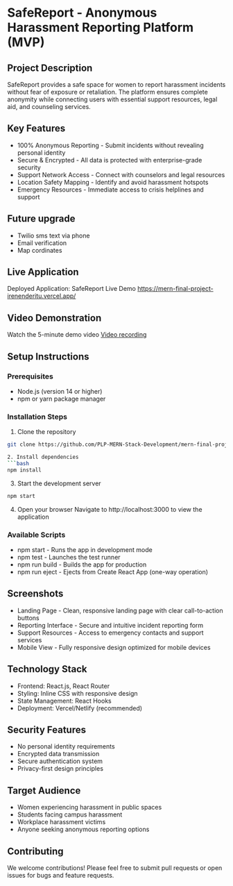 # SafeReport - Anonymous Harassment Reporting Platform (MVP)

## Project Description
SafeReport provides a safe space for women to report harassment incidents without fear of exposure or retaliation. The platform ensures complete anonymity while connecting users with essential support resources, legal aid, and counseling services.

## Key Features
- 100% Anonymous Reporting - Submit incidents without revealing personal identity
- Secure & Encrypted - All data is protected with enterprise-grade security
- Support Network Access - Connect with counselors and legal resources
- Location Safety Mapping - Identify and avoid harassment hotspots
- Emergency Resources - Immediate access to crisis helplines and support
## Future upgrade
- Twilio sms text via phone
- Email verification
- Map cordinates

## Live Application
Deployed Application: SafeReport Live Demo
https://mern-final-project-irenenderitu.vercel.app/

## Video Demonstration
Watch the 5-minute demo video
[Video recording](https://www.canva.com/design/DAG3S39C-Ag/TFEUjBaFNTKOrtv1d50UEA/edit?utm_content=DAG3S39C-Ag&utm_campaign=designshare&utm_medium=link2&utm_source=sharebutton)

## Setup Instructions

### Prerequisites
- Node.js (version 14 or higher)
- npm or yarn package manager

### Installation Steps
1. Clone the repository
```bash
git clone https://github.com/PLP-MERN-Stack-Development/mern-final-project-irenenderitu

2. Install dependencies
```bash
npm install
```

3. Start the development server
```bash
npm start
```

4. Open your browser
Navigate to http://localhost:3000 to view the application

### Available Scripts
- npm start - Runs the app in development mode
- npm test - Launches the test runner
- npm run build - Builds the app for production
- npm run eject - Ejects from Create React App (one-way operation)

## Screenshots
- Landing Page - Clean, responsive landing page with clear call-to-action buttons
- Reporting Interface - Secure and intuitive incident reporting form
- Support Resources - Access to emergency contacts and support services
- Mobile View - Fully responsive design optimized for mobile devices

## Technology Stack
- Frontend: React.js, React Router
- Styling: Inline CSS with responsive design
- State Management: React Hooks
- Deployment: Vercel/Netlify (recommended)

## Security Features
- No personal identity requirements
- Encrypted data transmission
- Secure authentication system
- Privacy-first design principles

## Target Audience
- Women experiencing harassment in public spaces
- Students facing campus harassment
- Workplace harassment victims
- Anyone seeking anonymous reporting options

## Contributing
We welcome contributions! Please feel free to submit pull requests or open issues for bugs and feature requests.
